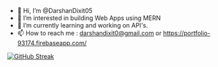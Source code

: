 - 👋 Hi, I’m @DarshanDixit05
- 👀 I’m interested in building Web Apps using MERN
- 🌱 I’m currently learning and working on API's.
- 📫 How to reach me : darshandixit0@gmail.com or https://portfolio-93174.firebaseapp.com/

<!---
DarshanDixit05/DarshanDixit05 is a ✨ special ✨ repository because its `README.md` (this file) appears on your GitHub profile.
You can click the Preview link to take a look at your changes.
--->


[![GitHub Streak](https://github-readme-streak-stats.herokuapp.com?user=DarshanDixit05&theme=dark&hide_border=true&type=png)](https://git.io/streak-stats)
